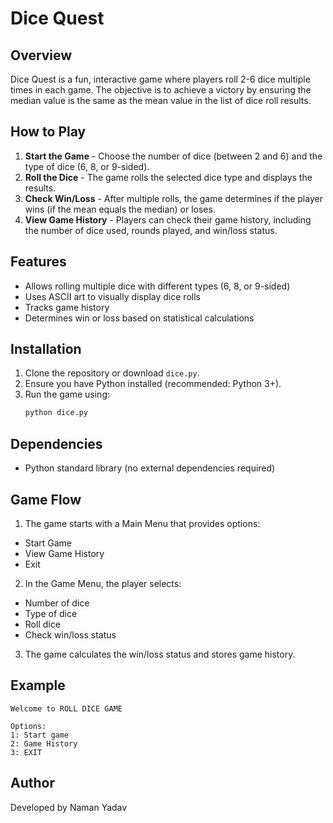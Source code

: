 # Dice Quest

## Overview

Dice Quest is a fun, interactive game where players roll 2-6 dice multiple times in each game. The objective is to achieve a victory by ensuring the median value is the same as the mean value in the list of dice roll results.

## How to Play

1. **Start the Game** - Choose the number of dice (between 2 and 6) and the type of dice (6, 8, or 9-sided).
2. **Roll the Dice** - The game rolls the selected dice type and displays the results.
3. **Check Win/Loss** - After multiple rolls, the game determines if the player wins (if the mean equals the median) or loses.
4. **View Game History** - Players can check their game history, including the number of dice used, rounds played, and win/loss status.

## Features

- Allows rolling multiple dice with different types (6, 8, or 9-sided)
- Uses ASCII art to visually display dice rolls
- Tracks game history
- Determines win or loss based on statistical calculations

## Installation

1. Clone the repository or download `dice.py`.
2. Ensure you have Python installed (recommended: Python 3+).
3. Run the game using:
   ```bash
   python dice.py
   ```

## Dependencies

- Python standard library (no external dependencies required)

## Game Flow

1. The game starts with a Main Menu that provides options:

- Start Game
- View Game History
- Exit

2. In the Game Menu, the player selects:

- Number of dice
- Type of dice
- Roll dice
- Check win/loss status

3. The game calculates the win/loss status and stores game history.

## Example

    Welcome to ROLL DICE GAME

    Options:
    1: Start game
    2: Game History
    3: EXIT

## Author

Developed by Naman Yadav
